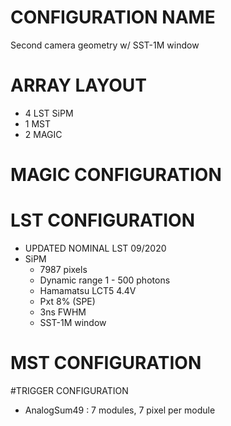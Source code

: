 # CONFIGURATION NAME
Second camera geometry w/ SST-1M window
# ARRAY LAYOUT
- 4 LST SiPM
- 1 MST
- 2 MAGIC
# MAGIC CONFIGURATION
# LST CONFIGURATION
- UPDATED NOMINAL LST 09/2020
- SiPM
    - 7987 pixels
    - Dynamic range 1 - 500 photons
    - Hamamatsu LCT5 4.4V
    - Pxt 8% (SPE)
    - 3ns FWHM
    - SST-1M window
# MST CONFIGURATION
#TRIGGER CONFIGURATION
- AnalogSum49 : 7 modules, 7 pixel per module
